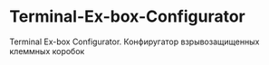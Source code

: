 # Terminal-Ex-box-Configurator
Terminal Ex-box Configurator. Конфиругатор взрывозащищенных клеммных коробок
